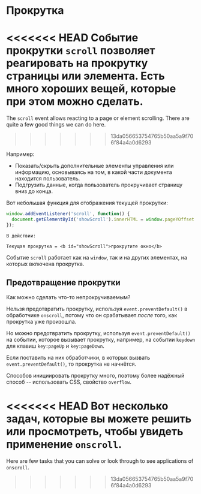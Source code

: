 # Прокрутка

<<<<<<< HEAD
Событие прокрутки `scroll` позволяет реагировать на прокрутку страницы или элемента. Есть много хороших вещей, которые при этом можно сделать.
=======
The `scroll` event allows reacting to a page or element scrolling. There are quite a few good things we can do here.
>>>>>>> 13da056653754765b50aa5a9f706f84a4a0d6293

Например:
- Показать/скрыть дополнительные элементы управления или информацию, основываясь на том, в какой части документа находится пользователь.
- Подгрузить данные, когда пользователь прокручивает страницу вниз до конца.

Вот небольшая функция для отображения текущей прокрутки:

```js autorun
window.addEventListener('scroll', function() {
  document.getElementById('showScroll').innerHTML = window.pageYOffset + 'px';
});
```

```online
В действии:

Текущая прокрутка = <b id="showScroll">прокрутите окно</b>
```

Событие `scroll` работает как на `window`, так и на других элементах, на которых включена прокрутка.

## Предотвращение прокрутки

Как можно сделать что-то непрокручиваемым?

Нельзя предотвратить прокрутку, используя `event.preventDefault()` в обработчике `onscroll`, потому что он срабатывает *после* того, как прокрутка уже произошла.

Но можно предотвратить прокрутку, используя `event.preventDefault()` на событии, которое вызывает прокрутку, например, на событии `keydown` для клавиш `key:pageUp` и `key:pageDown`.

Если поставить на них обработчики, в которых вызвать `event.preventDefault()`, то прокрутка не начнётся.

Способов инициировать прокрутку много, поэтому более надёжный способ -- использовать CSS, свойство `overflow`.

<<<<<<< HEAD
Вот несколько задач, которые вы можете решить или просмотреть, чтобы увидеть применение `onscroll`.
=======
Here are few tasks that you can solve or look through to see applications of `onscroll`.
>>>>>>> 13da056653754765b50aa5a9f706f84a4a0d6293
